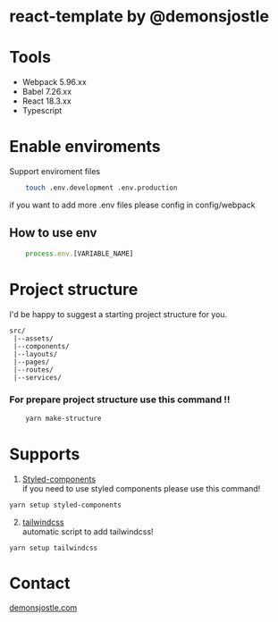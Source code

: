 # react-template by @demonsjostle

# Tools
- Webpack 5.96.xx
- Babel 7.26.xx
- React 18.3.xx
- Typescript


# Enable enviroments
Support enviroment files
```bash
    touch .env.development .env.production
```
if you want to add more .env files please config in config/webpack 

## How to use env 
```Typescript
    process.env.[VARIABLE_NAME]
```

# Project structure
I'd be happy to suggest a starting project structure for you.
``` 
src/
 |--assets/
 |--components/
 |--layouts/
 |--pages/
 |--routes/
 |--services/
```

### For prepare project structure use this command !!
```bash
    yarn make-structure
```

# Supports 
1. [Styled-components](https://styled-components.com/)\
if you need to use styled components please use this command!
```bash
yarn setup styled-components 
```
2. [tailwindcss](https://tailwindcss.com/)\
automatic script to add tailwindcss!
```
yarn setup tailwindcss
```

# Contact 
<a href="https://demonsjostle.com" target="_blank" rel="noopener noreferrer">demonsjostle.com</a>
